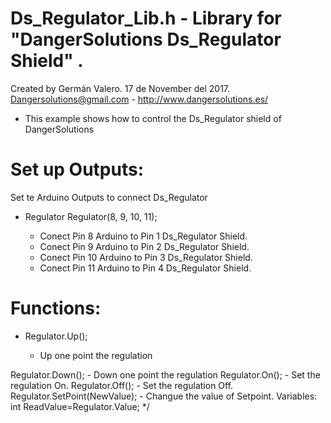 # Ds_Regulator_Lib.h - Library for "DangerSolutions Ds_Regulator Shield" .
  
  Created by Germán Valero. 17 de November del 2017.
  Dangersolutions@gmail.com - http://www.dangersolutions.es/

  - This example shows how to control the Ds_Regulator shield of DangerSolutions
   
#  Set up Outputs:
Set te Arduino Outputs to connect Ds_Regulator
- Regulator Regulator(8, 9, 10, 11);

     * Conect Pin 8 Arduino to Pin 1 Ds_Regulator Shield.
     * Conect Pin 9 Arduino to Pin 2 Ds_Regulator Shield.
     * Conect Pin 10 Arduino to Pin 3 Ds_Regulator Shield.
     * Conect Pin 11 Arduino to Pin 4 Ds_Regulator Shield.
# Functions:
- Regulator.Up();

     * Up one point the regulation
 
Regulator.Down();
        - Down one point the regulation
 Regulator.On();
        - Set the regulation On.
  Regulator.Off();
        - Set the regulation Off.
 Regulator.SetPoint(NewValue);
        - Changue the value of Setpoint.
 Variables:
  int ReadValue=Regulator.Value;
*/
